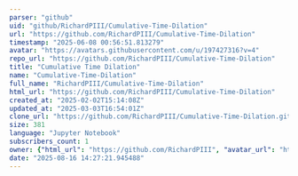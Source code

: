 ```yaml
---
parser: "github"
uid: "github/RichardPIII/Cumulative-Time-Dilation"
url: "https://github.com/RichardPIII/Cumulative-Time-Dilation"
timestamp: "2025-06-08 00:56:51.813279"
avatar: "https://avatars.githubusercontent.com/u/197427316?v=4"
repo_url: "https://github.com/RichardPIII/Cumulative-Time-Dilation"
title: "Cumulative Time Dilation"
name: "Cumulative-Time-Dilation"
full_name: "RichardPIII/Cumulative-Time-Dilation"
html_url: "https://github.com/RichardPIII/Cumulative-Time-Dilation"
created_at: "2025-02-02T15:14:08Z"
updated_at: "2025-03-03T16:54:01Z"
clone_url: "https://github.com/RichardPIII/Cumulative-Time-Dilation.git"
size: 381
language: "Jupyter Notebook"
subscribers_count: 1
owner: {"html_url": "https://github.com/RichardPIII", "avatar_url": "https://avatars.githubusercontent.com/u/197427316?v=4", "login": "RichardPIII", "type": "User"}
date: "2025-08-16 14:27:21.945488"
---
```

